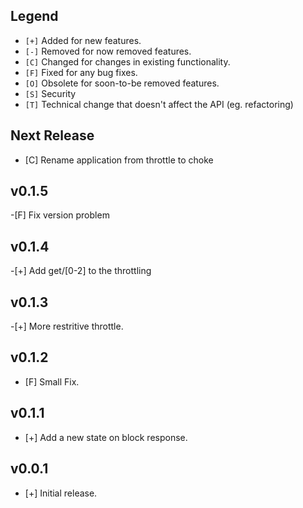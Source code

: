 
## Legend

- `[+]` Added for new features.
- `[-]` Removed for now removed features.
- `[C]` Changed for changes in existing functionality.
- `[F]` Fixed for any bug fixes.
- `[O]` Obsolete for soon-to-be removed features.
- `[S]` Security
- `[T]` Technical change that doesn't affect the API (eg. refactoring)


## Next Release

- [C] Rename application from throttle to choke

## v0.1.5

-[F] Fix version problem

## v0.1.4

-[+] Add get/[0-2] to the throttling

## v0.1.3

-[+] More restritive throttle.

## v0.1.2

- [F] Small Fix.

## v0.1.1

- [+] Add a new state on block response.

## v0.0.1

- [+] Initial release.
